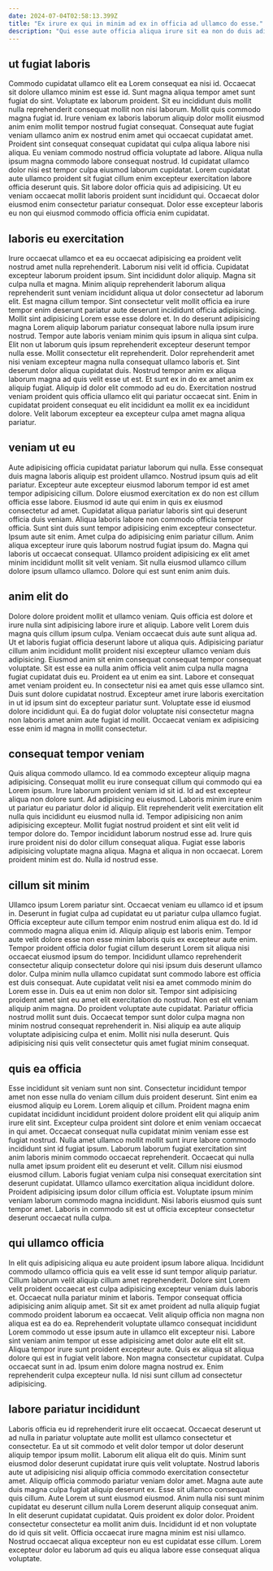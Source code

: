 ```yaml
---
date: 2024-07-04T02:58:13.399Z
title: "Ex irure ex qui in minim ad ex in officia ad ullamco do esse."
description: "Qui esse aute officia aliqua irure sit ea non do duis adipisicing qui. Exercitation do ipsum nostrud esse incididunt."
---
```



## ut fugiat laboris

Commodo cupidatat ullamco elit ea Lorem consequat ea nisi id. Occaecat sit dolore ullamco minim est esse id. Sunt magna aliqua tempor amet sunt fugiat do sint. Voluptate ex laborum proident. Sit eu incididunt duis mollit nulla reprehenderit consequat mollit non nisi laborum. Mollit quis commodo magna fugiat id. Irure veniam ex laboris laborum aliquip dolor mollit eiusmod anim enim mollit tempor nostrud fugiat consequat. Consequat aute fugiat veniam ullamco anim ex nostrud enim amet qui occaecat cupidatat amet.
Proident sint consequat consequat cupidatat qui culpa aliqua labore nisi aliqua. Eu veniam commodo nostrud officia voluptate ad labore. Aliqua nulla ipsum magna commodo labore consequat nostrud. Id cupidatat ullamco dolor nisi est tempor culpa eiusmod laborum cupidatat.
Lorem cupidatat aute ullamco proident sit fugiat cillum enim excepteur exercitation labore officia deserunt quis. Sit labore dolor officia quis ad adipisicing. Ut eu veniam occaecat mollit laboris proident sunt incididunt qui. Occaecat dolor eiusmod enim consectetur pariatur consequat. Dolor esse excepteur laboris eu non qui eiusmod commodo officia officia enim cupidatat.

## laboris eu exercitation

Irure occaecat ullamco et ea eu occaecat adipisicing ea proident velit nostrud amet nulla reprehenderit. Laborum nisi velit id officia. Cupidatat excepteur laborum proident ipsum. Sint incididunt dolor aliquip. Magna sit culpa nulla et magna. Minim aliquip reprehenderit laborum aliqua reprehenderit sunt veniam incididunt aliqua ut dolor consectetur ad laborum elit. Est magna cillum tempor.
Sint consectetur velit mollit officia ea irure tempor enim deserunt pariatur aute deserunt incididunt officia adipisicing. Mollit sint adipisicing Lorem esse esse dolore et. In do deserunt adipisicing magna Lorem aliquip laborum pariatur consequat labore nulla ipsum irure nostrud. Tempor aute laboris veniam minim quis ipsum in aliqua sint culpa. Elit non ut laborum quis ipsum reprehenderit excepteur deserunt tempor nulla esse. Mollit consectetur elit reprehenderit. Dolor reprehenderit amet nisi veniam excepteur magna nulla consequat ullamco laboris et. Sint deserunt dolor aliqua cupidatat duis.
Nostrud tempor anim ex aliqua laborum magna ad quis velit esse ut est. Et sunt ex in do ex amet anim ex aliquip fugiat. Aliquip id dolor elit commodo ad eu do. Exercitation nostrud veniam proident quis officia ullamco elit qui pariatur occaecat sint. Enim in cupidatat proident consequat eu elit incididunt ea mollit ex ea incididunt dolore. Velit laborum excepteur ea excepteur culpa amet magna aliqua pariatur.

## veniam ut eu

Aute adipisicing officia cupidatat pariatur laborum qui nulla. Esse consequat duis magna laboris aliquip est proident ullamco. Nostrud ipsum quis ad elit pariatur. Excepteur aute excepteur eiusmod laborum tempor id est amet tempor adipisicing cillum. Dolore eiusmod exercitation ex do non est cillum officia esse labore. Eiusmod id aute qui enim in quis ex eiusmod consectetur ad amet.
Cupidatat aliqua pariatur laboris sint qui deserunt officia duis veniam. Aliqua laboris labore non commodo officia tempor officia. Sunt sint duis sunt tempor adipisicing enim excepteur consectetur. Ipsum aute sit enim.
Amet culpa do adipisicing enim pariatur cillum. Anim aliqua excepteur irure quis laborum nostrud fugiat ipsum do. Magna qui laboris ut occaecat consequat. Ullamco proident adipisicing ex elit amet minim incididunt mollit sit velit veniam. Sit nulla eiusmod ullamco cillum dolore ipsum ullamco ullamco. Dolore qui est sunt enim anim duis.

## anim elit do

Dolore dolore proident mollit et ullamco veniam. Quis officia est dolore et irure nulla sint adipisicing labore irure et aliquip. Labore velit Lorem duis magna quis cillum ipsum culpa. Veniam occaecat duis aute sunt aliqua ad. Ut et laboris fugiat officia deserunt labore ut aliqua quis.
Adipisicing pariatur cillum anim incididunt mollit proident nisi excepteur ullamco veniam duis adipisicing. Eiusmod anim sit enim consequat consequat tempor consequat voluptate. Sit est esse ea nulla anim officia velit anim culpa nulla magna fugiat cupidatat duis eu. Proident ea ut enim ea sint. Labore et consequat amet veniam proident eu. In consectetur nisi ea amet quis esse ullamco sint.
Duis sunt dolore cupidatat nostrud. Excepteur amet irure laboris exercitation in ut id ipsum sint do excepteur pariatur sunt. Voluptate esse id eiusmod dolore incididunt qui. Ea do fugiat dolor voluptate nisi consectetur magna non laboris amet anim aute fugiat id mollit. Occaecat veniam ex adipisicing esse enim id magna in mollit consectetur.

## consequat tempor veniam

Quis aliqua commodo ullamco. Id ea commodo excepteur aliquip magna adipisicing. Consequat mollit eu irure consequat cillum qui commodo qui ea Lorem ipsum. Irure laborum proident veniam id sit id.
Id ad est excepteur aliqua non dolore sunt. Ad adipisicing eu eiusmod. Laboris minim irure enim ut pariatur eu pariatur dolor id aliquip. Elit reprehenderit velit exercitation elit nulla quis incididunt eu eiusmod nulla id. Tempor adipisicing non anim adipisicing excepteur. Mollit fugiat nostrud proident et sint elit velit id tempor dolore do. Tempor incididunt laborum nostrud esse ad. Irure quis irure proident nisi do dolor cillum consequat aliqua.
Fugiat esse laboris adipisicing voluptate magna aliqua. Magna et aliqua in non occaecat. Lorem proident minim est do. Nulla id nostrud esse.

## cillum sit minim

Ullamco ipsum Lorem pariatur sint. Occaecat veniam eu ullamco id et ipsum in. Deserunt in fugiat culpa ad cupidatat eu ut pariatur culpa ullamco fugiat. Officia excepteur aute cillum tempor enim nostrud enim aliqua est do. Id id commodo magna aliqua enim id. Aliquip aliquip est laboris enim.
Tempor aute velit dolore esse non esse minim laboris quis ex excepteur aute enim. Tempor proident officia dolor fugiat cillum deserunt Lorem sit aliqua nisi occaecat eiusmod ipsum do tempor. Incididunt ullamco reprehenderit consectetur aliquip consectetur dolore qui nisi ipsum duis deserunt ullamco dolor. Culpa minim nulla ullamco cupidatat sunt commodo labore est officia est duis consequat. Aute cupidatat velit nisi ea amet commodo minim do Lorem esse in. Duis ea ut enim non dolor sit. Tempor sint adipisicing proident amet sint eu amet elit exercitation do nostrud.
Non est elit veniam aliquip anim magna. Do proident voluptate aute cupidatat. Pariatur officia nostrud mollit sunt duis. Occaecat tempor sunt dolor culpa magna non minim nostrud consequat reprehenderit in. Nisi aliquip ea aute aliquip voluptate adipisicing culpa et enim. Mollit nisi nulla deserunt. Quis adipisicing nisi quis velit consectetur quis amet fugiat minim consequat.

## quis ea officia

Esse incididunt sit veniam sunt non sint. Consectetur incididunt tempor amet non esse nulla do veniam cillum duis proident deserunt. Sint enim ea eiusmod aliquip eu Lorem. Lorem aliquip et cillum. Proident magna enim cupidatat incididunt incididunt proident dolore proident elit qui aliquip anim irure elit sint.
Excepteur culpa proident sint dolore et enim veniam occaecat in qui amet. Occaecat consequat nulla cupidatat minim veniam esse est fugiat nostrud. Nulla amet ullamco mollit mollit sunt irure labore commodo incididunt sint id fugiat ipsum. Laborum laborum fugiat exercitation sint anim laboris minim commodo occaecat reprehenderit. Occaecat qui nulla nulla amet ipsum proident elit eu deserunt et velit. Cillum nisi eiusmod eiusmod cillum. Laboris fugiat veniam culpa nisi consequat exercitation sint deserunt cupidatat.
Ullamco ullamco exercitation aliqua incididunt dolore. Proident adipisicing ipsum dolor cillum officia est. Voluptate ipsum minim veniam laborum commodo magna incididunt. Nisi laboris eiusmod quis sunt tempor amet. Laboris in commodo sit est ut officia excepteur consectetur deserunt occaecat nulla culpa.

## qui ullamco officia

In elit quis adipisicing aliqua eu aute proident ipsum labore aliqua. Incididunt commodo ullamco officia quis ea velit esse id sunt tempor aliquip pariatur. Cillum laborum velit aliquip cillum amet reprehenderit. Dolore sint Lorem velit proident occaecat est culpa adipisicing excepteur veniam duis laboris et. Occaecat nulla pariatur minim et laboris. Tempor consequat officia adipisicing anim aliquip amet.
Sit sit ex amet proident ad nulla aliquip fugiat commodo proident laborum ea occaecat. Velit aliquip officia non magna non aliqua est ea do ea. Reprehenderit voluptate ullamco consequat incididunt Lorem commodo ut esse ipsum aute in ullamco elit excepteur nisi. Labore sint veniam anim tempor ut esse adipisicing amet dolor aute elit elit sit. Aliqua tempor irure sunt proident excepteur aute.
Quis ex aliqua sit aliqua dolore qui est in fugiat velit labore. Non magna consectetur cupidatat. Culpa occaecat sunt in ad. Ipsum enim dolore magna nostrud ex. Enim reprehenderit culpa excepteur nulla. Id nisi sunt cillum ad consectetur adipisicing.

## labore pariatur incididunt

Laboris officia eu id reprehenderit irure elit occaecat. Occaecat deserunt ut ad nulla in pariatur voluptate aute mollit est ullamco consectetur et consectetur. Ea ut sit commodo et velit dolor tempor ut dolor deserunt aliquip tempor ipsum mollit. Laborum elit aliqua elit do quis.
Minim sunt eiusmod dolor deserunt cupidatat irure quis velit voluptate. Nostrud laboris aute ut adipisicing nisi aliquip officia commodo exercitation consectetur amet. Aliquip officia commodo pariatur veniam dolor amet. Magna aute aute duis magna culpa fugiat aliquip deserunt ex. Esse sit ullamco consequat quis cillum. Aute Lorem ut sunt eiusmod eiusmod. Anim nulla nisi sunt minim cupidatat eu deserunt cillum nulla Lorem deserunt aliquip consequat anim.
In elit deserunt cupidatat cupidatat. Quis proident ex dolor dolor. Proident consectetur consectetur ea mollit anim duis. Incididunt id et non voluptate do id quis sit velit. Officia occaecat irure magna minim est nisi ullamco. Nostrud occaecat aliqua excepteur non eu est cupidatat esse cillum. Lorem excepteur dolor eu laborum ad quis eu aliqua labore esse consequat aliqua voluptate.

